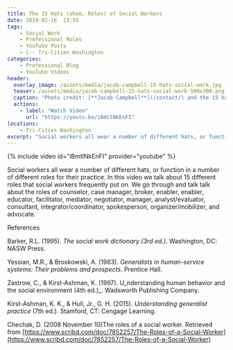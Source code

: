 ```yaml
---
title: The 15 Hats (ahem, Roles) of Social Workers
date: 2019-02-16  23:55
tags:
    - Social Work
    - Professional Roles
    - YouTube Posts
    - L-- Tri-Cities Washington
categories:
    - Professional Blog
    - YouTube Videos
header:
  overlay_image: /assets/media/jacob-campbell-15-hats-social-work.jpg
  teaser: /assets/media/jacob-campbell-15-hats-social-work-500x300.png
  caption: "Photo credit: [**Jacob Campbell**](/contact/) and the 15 hats of social work"
  actions:
    - label: "Watch Video"
      url: "https://youtu.be/iBmtlNkEnFI"
locations: 
    - Tri-Cities Washington
excerpt: "Social workers all wear a number of different hats, or function in a number of different roles for their practice. In this video we talk about 15 different roles that social workers frequently put on."
---
```


{% include video id="iBmtlNkEnFI" provider="youtube" %}

Social workers all wear a number of different hats, or function in a number of different roles for their practice. In this video we talk about 15 different roles that social workers frequently put on. We go through and talk talk about the roles of counselor, case manager, broker, enabler, enabler, educator, facilitator, mediator, negotiator, manager, analyst/evaluator, consultant, integrator/coordinator, spokesperson, organizer/mobilizer, and advocate.

References

Barker, R.L. (1995). _The social work dictionary (3rd ed.)_. Washington, DC: NASW Press.

Yessian, M.R., & Broskowski, A. (1983). _Generalists in human-service systems: Their problems and prospects_. Prentice Hall.

Zastrow, C., & Kirst-Ashman, K. (1997). U_nderstanding human behavior and the social environment (4th ed.)_. Wadsworth Publishing Company.

Kirst-Ashman, K. K., & Hull, Jr., G. H. (2015). _Understanding generalist practice_ (7th ed.). Stamford, CT: Cengage Learning.

Chechak, D. (2008 November 10)The roles of a social worker. Retrieved from [https://www.scribd.com/doc/7852257/The-Roles-of-a-Social-Worker](https://www.scribd.com/doc/7852257/The-Roles-of-a-Social-Worker)
